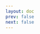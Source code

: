 ```yaml
---
layout: doc
prev: false
next: false
---
```


<CustomItemBox :item="{
  name: '甘蓝菜',
  icon: '/wiki/item/seed_cabbage.png',
  type: '种子',
  description: '',
  params: {
    stack: 30,
    durability: -1 
  },
  obtain: {
    found: [],
    npc: [],
    shop: [],
    gardening: []
  }
}" />
